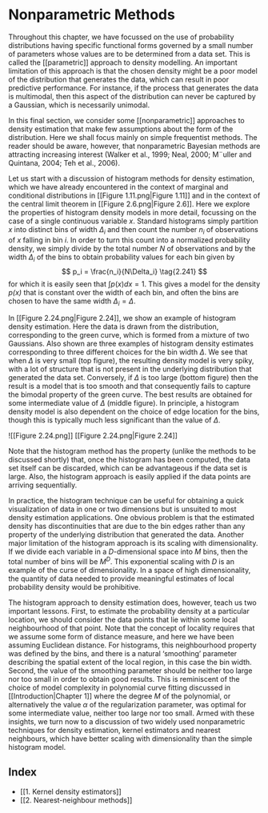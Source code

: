 # Nonparametric Methods
Throughout this chapter, we have focussed on the use of probability distributions having specific functional forms governed by a small number of parameters whose values are to be determined from a data set. This is called the [[parametric]] approach to density modelling. An important limitation of this approach is that the chosen density might be a poor model of the distribution that generates the data, which can result in poor predictive performance. For instance, if the process that generates the data is multimodal, then this aspect of the distribution can never be captured by a
Gaussian, which is necessarily unimodal.

In this final section, we consider some [[nonparametric]] approaches to density estimation that make few assumptions about the form of the distribution. Here we shall focus mainly on simple frequentist methods. The reader should be aware, however, that nonparametric Bayesian methods are attracting increasing interest (Walker et al., 1999; Neal, 2000; M¨uller and Quintana, 2004; Teh et al., 2006).

Let us start with a discussion of histogram methods for density estimation, which we have already encountered in the context of marginal and conditional distributions in [[Figure 1.11.png|Figure 1.11]] and in the context of the central limit theorem in [[Figure 2.6.png|Figure 2.6]]. Here we explore the properties of histogram density models in more detail, focussing on the case of a single continuous variable 
*x*. Standard histograms simply partition *x* into distinct bins of width $\Delta_i$ and then count the number $n_i$ of observations of *x* falling in bin *i*. In order to turn this count into a normalized probability density, we simply divide by the total number *N* of observations and by the width $\Delta_i$ of the bins to obtain probability values for each bin given by
$$
p_i = \frac{n_i}{N\Delta_i}
\tag{2.241}
$$
for which it is easily seen that $\int p(x) dx = 1$. This gives a model for the density
*p(x)* that is constant over the width of each bin, and often the bins are chosen to have the same width $\Delta_i = \Delta$.

In [[Figure 2.24.png|Figure 2.24]], we show an example of histogram density estimation. Here
the data is drawn from the distribution, corresponding to the green curve, which is formed from a mixture of two Gaussians. Also shown are three examples of histogram density estimates corresponding to three different choices for the bin width $\Delta$. We see that when $\Delta$ is very small (top figure), the resulting density model is very spiky, with a lot of structure that is not present in the underlying distribution that generated the data set. Conversely, if $\Delta$ is too large (bottom figure) then the result is a model that is too smooth and that consequently fails to capture the bimodal property of the green curve. The best results are obtained for some intermediate value of $\Delta$ (middle figure). In principle, a histogram density model is also dependent on the choice of edge location for the bins, though this is typically much less significant than the value of $\Delta$.

![[Figure 2.24.png]]
[[Figure 2.24.png|Figure 2.24]]

Note that the histogram method has the property (unlike the methods to be discussed shortly) that, once the histogram has been computed, the data set itself can be discarded, which can be advantageous if the data set is large. Also, the histogram approach is easily applied if the data points are arriving sequentially.

In practice, the histogram technique can be useful for obtaining a quick visualization of data in one or two dimensions but is unsuited to most density estimation applications. One obvious problem is that the estimated density has discontinuities that are due to the bin edges rather than any property of the underlying distribution that generated the data. Another major limitation of the histogram approach is its scaling with dimensionality. If we divide each variable in a *D*-dimensional space into *M* bins, then the total number of bins will be $M^D$. This exponential scaling with *D* is an example of the curse of dimensionality. In a space of high dimensionality, the quantity of data needed to provide meaningful estimates of local probability density would be prohibitive.

The histogram approach to density estimation does, however, teach us two important lessons. First, to estimate the probability density at a particular location, we should consider the data points that lie within some local neighbourhood of that point. Note that the concept of locality requires that we assume some form of distance measure, and here we have been assuming Euclidean distance. For histograms, this neighbourhood property was defined by the bins, and there is a natural ‘smoothing’ parameter describing the spatial extent of the local region, in this case the bin width. Second, the value of the smoothing parameter should be neither too large nor too small in order to obtain good results. This is reminiscent of the choice of model complexity in polynomial curve fitting discussed in [[Introduction|Chapter 1]] where the degree *M* of the polynomial, or alternatively the value $\alpha$ of the regularization parameter, was optimal for some intermediate value, neither too large nor too small. Armed with these insights, we turn now to a discussion of two widely used nonparametric techniques for density estimation, kernel estimators and nearest neighbours, which have better scaling with dimensionality than the simple histogram model.

## Index
- [[1. Kernel density estimators]]
- [[2. Nearest-neighbour methods]]